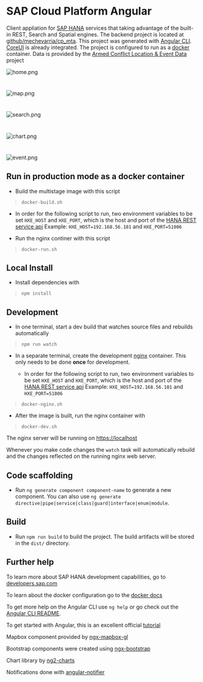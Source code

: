 # SAP Cloud Platform Angular

Client appliation for [SAP HANA](https://www.sap.com/products/hana.html) services that taking advantage of the built-in REST, Search and Spatial engines. The backend project is located at [github/mechevarria/cp_mta](https://github.com/mechevarria/cp_mta). This project was generated with [Angular CLI](https://github.com/angular/angular-cli). [CoreUI](https://coreui.io/docs/getting-started/introduction/) is already integrated.  The project is configured to run as a [docker](https://docs.docker.com/install/) container. Data is provided by the [Armed Conflict Location & Event Data](https://www.acleddata.com) project

 ![home.png](screenshots/home.png)
#
 ![map.png](screenshots/map.png)
#
 ![search.png](screenshots/search.png)
#
 ![chart.png](screenshots/chart.png)
#
 ![event.png](screenshots/event.png)

## Run in production mode as a docker container

* Build the multistage image with this script

> `docker-build.sh`

*  In order for the following script to run, two environment variables to be set `HXE_HOST` and `HXE_PORT`, which is the host and port of the [HANA REST service api](https://github.com/mechevarria/hxe_mta) Example: `HXE_HOST=192.168.56.101` and `HXE_PORT=51006`

* Run the nginx continer with this script

> `docker-run.sh`  

## Local Install

* Install dependencies with 
>`npm install`

## Development

* In one terminal, start a dev build that watches source files and rebuilds automatically

> `npm run watch`

* In a separate terminal, create the development [nginx](https://www.nginx.com/) container. This only needs to be done **once** for development.

  *  In order for the following script to run, two environment variables to be set `HXE_HOST` and `HXE_PORT`, which is the host and port of the [HANA REST service api](https://github.com/mechevarria/hxe_mta) Example: `HXE_HOST=192.168.56.101` and `HXE_PORT=51006`

> `docker-nginx.sh`

* After the image is built, run the nginx container with

> `docker-dev.sh`

The nginx server will be running on [https://localhost](https://localhost)

Whenever you make code changes the `watch` task will automatically rebuild and the changes reflected on the running nginx web server.

## Code scaffolding

* Run `ng generate component component-name` to generate a new component. You can also use `ng generate directive|pipe|service|class|guard|interface|enum|module`.

## Build

* Run `npm run build` to build the project. The build artifacts will be stored in the `dist/` directory.


## Further help

To learn more about SAP HANA development capabilities, go to [developers.sap.com](https://developers.sap.com/)

To learn about the docker configuration go to the [docker docs](https://docs.docker.com/)

To get more help on the Angular CLI use `ng help` or go check out the [Angular CLI README](https://github.com/angular/angular-cli/blob/master/README.md).

To get started with Angular, this is an excellent official [tutorial](https://angular.io/tutorial)

Mapbox component provided by [ngx-mapbox-gl](https://github.com/Wykks/ngx-mapbox-gl)

Bootstrap components were created using [ngx-bootstrap](https://github.com/valor-software/ngx-bootstrap)

Chart library by [ng2-charts](https://valor-software.com/ng2-charts/)

Notifications done with [angular-notifier](https://github.com/dominique-mueller/angular-notifier)
